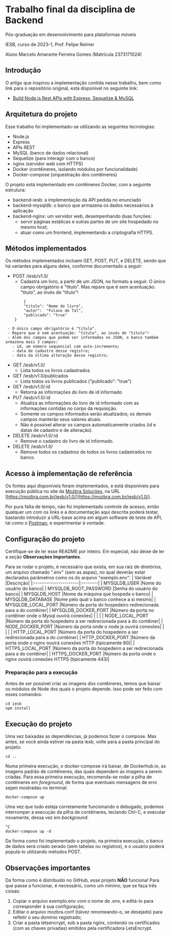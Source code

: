 # Trabalho final da disciplina de Backend
Pós-graduação em desenvolvimento para plataformas móveis

IESB, curso de 2023-1, Prof. Felipe Reimer

Aluno Marcelo Amarante Ferreira Gomes (Matrícula 2373171024)

## Introdução
O artigo que inspirou a implementação contida nesse trabalho, bem como link para o repositório original, está disponível no seguinte link:
- [Build Node.js Rest APIs with Express, Sequelize & MySQL](https://www.bezkoder.com/node-js-express-sequelize-mysql/)

## Arquitetura do projeto
Esse trabalho foi implementado-se utilizando as seguintes tecnologias:
- Node.js
- Express
- APIs REST
- MySQL (banco de dados relacional)
- Sequelize (para interagir com o banco)
- nginx (servidor web com HTTPS)
- Docker (contêineres, isolando módulos por funcionalidade)
- Docker-compose (orquestração dos contêineres)

O projeto está implementado em contêineres Docker, com a seguinte estrutura:
- backend-iesb: a implementação da API pedida no enunciado
- backend-mysqldb: o banco que armazena os dados necessários à aplicação
- backend-nginx: um servidor web, desempenhando duas funções:
  - servir páginas estáticas e outras partes de um site hospedado no mesmo host;
  - atuar como um frontend, implementando a criptografia HTTPS.

## Métodos implementados
Os métodos implementados incluem GET, POST, PUT, e DELETE, sendo que há variantes para alguns deles, conforme documentado a seguir:
-    POST	/iesb/v1.0/
     - Cadastra um livro, a partir de um JSON, no formato a seguir. O único campo obrigatório é "titulo". Mas repare que é sem acentuação: "titulo", ao invés de "título"!
```
        {
	    "titulo": "Nome do livro",
	    "autor":  "Fulano de Tal",
	    "publicado": "true"
	}
```
     - O único campo obrigatório é "titulo".
     - Repare que é sem acentuação: "titulo", ao invés de "título"!
     - Além dos campos que podem ser informados no JSON, o banco também armazena mais 3 campos:
       - id, um número sequencial com auto-incremento;
       - data de cadastro desse registro;
       - data da última alteração desse registro;
-    GET	/iesb/v1.0/
     - Lista todos os livros cadastrados
-    GET	/iesb/v1.0/publicados
     - Lista todos os livros publicados ("publicado": "true")
-    GET	/iesb/v1.0/:id
     - Retorna as informações do livro de id informado
-    PUT	/iesb/v1.0/:id
     - Atualiza as informações do livro de id informado com as informações contidas no corpo da requisição.
     - Somente os campos informados serão atualizados; os demais campos manterão seus valores atuais.
     - Não é possível alterar os campos automaticamente criados (id e datas de cadastro e de alteração).
-    DELETE	/iesb/v1.0/:id
     - Remove o cadastro do livro de id informado.
-    DELETE	/iesb/v1.0/
     - Remove todos os cadastros de todos os livros cadastrados no banco.

## Acesso à implementação de referência
Os fontes aqui disponíveis foram implementados, e está disponíveis para execução pública no site da [Mozbra Soluções](https://mozbra.com.br/), na URL [https://mozbra.com.br/iesb/v1.0/](https://mozbra.com.br/iesb/v1.0/).

Por pura falta de tempo, não foi implementado controle de acesso, então qualquer um com os links e a documentação aqui descrita poderá testar, bastando introduzir a URL-base acima em algum software de teste de API, tal como o [Postman](https://www.postman.com/downloads/), e experimentar à vontade.

## Configuração do projeto
Certifique-se de ler esse README por inteiro. Em especial, não deixe de ler a seção **Observações Importantes**.

Para se rodar o projeto, é necessário que exista, em sua raiz de diretórios, um arquivo chamado ".env" (sem as aspas), no qual deverão estar declarados parâmetros como os do arquivo "exemplo.env":
| Variável		|Descrição|
|:----------------------|:--------|
| MYSQLDB_USER		|Nome do usuário do banco|
| MYSQLDB_ROOT_PASSWORD	|Senha do usuário do banco|
| MYSQLDB_HOST		|Nome da máquina que hospeda o banco|
| MYSQLDB_DATABASE	|Nome pelo qual o banco conhece a si mesmo|
| MYSQLDB_LOCAL_PORT	|Número da porta do hospedeiro redirecionada para a do contêiner|
| MYSQLDB_DOCKER_PORT	|Número da porta no contêiner onde o Mysql ouvirá conexões|
| | |
| NODE_LOCAL_PORT	|Número da porta do hospedeiro a ser redirecionada para a do contêiner|
| NODE_DOCKER_PORT	|Número da porta onde o node.js ouvirá conexões|
| | |
| HTTP_LOCAL_PORT	|Número da porta do hospedeiro a ser redirecionada para a do contêiner|
| HTTP_DOCKER_PORT	|Número da porta onde o nginx ouvirá conexões HTTP (tipicamente 80)|
| HTTPS_LOCAL_PORT	|Número da porta do hospedeiro a ser redirecionada para a do contêiner|
| HTTPS_DOCKER_PORT	|Número da porta onde o nginx ouvirá conexões HTTPS (tipicamente 443)|

### Preparação para a execução
Antes de ser possível criar as imagens dos contêineres, temos que baixar os módulos de Node dos quais o projeto depende.
Isso pode ser feito com esses comandos:
```
cd iesb
npm install
```

## Execução do projeto
Uma vez baixadas as dependências, já podemos fazer o compose.
Mas antes, se você ainda estiver na pasta iesb, volte para a pasta principal do projeto:
```
cd ..
```
Numa primeira execução, o docker-compose irá baixar, de Dockerhub.io, as imagens padrão de contêineres,
das quais dependem as imagens a serem criadas.
Para essa primeira execução, recomenda-se rodar a pilha de contêineres em _foreground_, de forma que
eventuais mensagens de erro sejam mostradas no terminal:
```
docker-compose up
```
Uma vez que tudo esteja corretamente funcionando e debugado, podemos interromper a execução da pilha de
contêineres, teclando Ctrl-C, e executar novamente, dessa vez em _background_:
```
^C
docker-compose up -d
```
Da forma como foi implementado o projeto, na primeira execução, o banco de dados será criado zerado (sem tabelas ou registros), e o usuário poderá populá-lo utilizando métodos POST.

## Observações importantes
Da forma como é distribuído no GitHub, esse projeto **NÃO** funciona!
Para que passe a funcionar, é necessário, como um mínimo, que se faça três coisas:
1) Copiar o arquivo exemplo.env com o nome de .env, e editá-lo para corresponder à sua configuração;
2) Editar o arquivo mozbra.conf (talvez renomeando-o, se desejado) para refletir o seu domínio registrado;
3) Criar a pasta letsencrypt, sob a pasta nginx, contendo os certificados (com as chaves privadas) emitidos pela certificadora LetsEncrypt.
